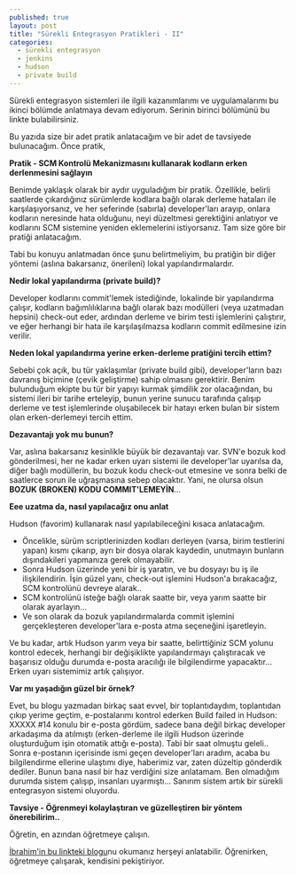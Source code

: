 ```yaml
---
published: true
layout: post
title: "Sürekli Entegrasyon Pratikleri - II"
categories: 
  - sürekli entegrasyon
  - jenkins
  - hudson
  - private build
---
```


Sürekli entegrasyon sistemleri ile ilgili kazanımlarımı ve uygulamalarımı bu ikinci bölümde anlatmaya devam ediyorum. Serinin birinci bölümünü bu linkte bulabilirsiniz.

Bu yazıda size bir adet pratik anlatacağım ve bir adet de tavsiyede bulunacağım. Önce pratik,

**Pratik - SCM Kontrolü Mekanizmasını kullanarak kodların erken derlenmesini sağlayın**

Benimde yaklaşık olarak bir aydır uyguladığım bir pratik. Özellikle, belirli saatlerde çıkardığınız sürümlerde kodlara bağlı olarak derleme hataları ile karşılaşıyorsanız, ve her seferinde (sabırla) developer'ları arayıp, onlara kodların neresinde hata olduğunu, neyi düzeltmesi gerektiğini anlatıyor ve kodlarını SCM sistemine yeniden eklemelerini istiyorsanız. Tam size göre bir pratiği anlatacağım.

Tabi bu konuyu anlatmadan önce şunu belirtmeliyim, bu pratiğin bir diğer yöntemi (aslına bakarsanız, önerileni) lokal yapılandırmalardır.

**Nedir lokal yapılandırma (private build)?**

Developer kodlarını commit'lemek istediğinde, lokalinde bir yapılandırma çalışır, kodların bağımlılıklarına bağlı olarak bazı modülleri (veya uzatmadan hepsini) check-out eder, ardından derleme ve birim testi işlemlerini çalıştırır, ve eğer herhangi bir hata ile karşılaşılmazsa kodların commit edilmesine izin verilir.

**Neden lokal yapılandırma yerine erken-derleme pratiğini tercih ettim?**

Sebebi çok açık, bu tür yaklaşımlar (private build gibi), developer'ların bazı davranış biçimine (çevik geliştirme) sahip olmasını gerektirir. Benim bulunduğum ekipte bu tür bir yapıyı kurmak şimdilik zor olacağından, bu sistemi ileri bir tarihe erteleyip, bunun yerine sunucu tarafında çalışıp derleme ve test işlemlerinde oluşabilecek bir hatayı erken bulan bir sistem olan erken-derlemeyi tercih ettim.

**Dezavantajı yok mu bunun?**

Var, aslına bakarsanız kesinlikle büyük bir dezavantajı var. SVN'e bozuk kod gönderilmesi, her ne kadar erken uyarı sistemi ile developer'lar uyarılsa da, diğer bağlı modüllerin, bu bozuk kodu check-out etmesine ve sonra belki de saatlerce sorun ile uğraşmasına sebep olacaktır. Yani, ne olursa olsun **BOZUK (BROKEN) KODU COMMIT'LEMEYİN**...

**Eee uzatma da, nasıl yapılacağız onu anlat**

Hudson (favorim) kullanarak nasıl yapılabileceğini kısaca anlatacağım.

- Öncelikle, sürüm scriptlerinizden kodları derleyen (varsa, birim testlerini yapan) kısmı çıkarıp, ayrı bir dosya olarak kaydedin, unutmayın bunların dışındakileri yapmanıza gerek olmayabilir. 
- Sonra Hudson üzerinde yeni bir iş yaratın, ve bu dosyayı bu iş ile ilişkilendirin. İşin güzel yanı, check-out işlemini Hudson'a bırakacağız, SCM kontrolünü devreye alarak..
- SCM kontrolünü isteğe bağlı olarak saatte bir, veya yarım saatte bir olarak ayarlayın...
- Ve son olarak da bozuk yapılandırmalarda commit işlemini gerçekleşteren developer'lara e-posta atma seçeneğini işaretleyin. 

Ve bu kadar, artık Hudson yarım veya bir saatte, belirttiğiniz SCM yolunu kontrol edecek, herhangi bir değişiklikte yapılandırmayı çalıştıracak ve başarısız olduğu durumda e-posta aracılığı ile bilgilendirme yapacaktır... Erken uyarı sistemimiz artık çalışıyor.

**Var mı yaşadığın güzel bir örnek?**

Evet, bu blogu yazmadan birkaç saat evvel, bir toplantıdaydım, toplantıdan çıkıp yerime geçtim, e-postalarımı kontrol ederken Build failed in Hudson: XXXXX #14 konulu bir e-posta gördüm, sadece bana değil birkaç developer arkadaşıma da atılmıştı (erken-derleme ile ilgili Hudson üzerinde oluşturduğum işin otomatik attığı e-posta). Tabi bir saat olmuştu geleli.. Sonra e-postanın içerisinde ismi geçen developer'ları aradım, acaba bu bilgilendirme ellerine ulaştımı diye, haberimiz var, zaten düzeltip gönderdik dediler. Bunun bana nasıl bir haz verdiğini size anlatamam. Ben olmadığım durumda sistem çalışıp, insanları uyarmıştı... Sanırım sistem artık bir sürekli entegrasyon sistemi oluyordu.

**Tavsiye - Öğrenmeyi kolaylaştıran ve güzelleştiren bir yöntem önerebilirim..**

Öğretin, en azından öğretmeye çalışın.

[İbrahim'in bu linkteki blogu](http://www.ibrahimdemir.org/index.php/2008/03/16/sirket-ici-egitimin-onemi/)nu okumanız herşeyi anlatabilir. Öğrenirken, öğretmeye çalışarak, kendisini pekiştiriyor.
